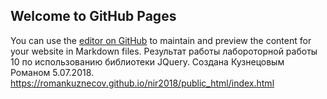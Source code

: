 ## Welcome to GitHub Pages

You can use the [editor on GitHub](https://github.com/RomanKuznecov/nir2018/edit/master/README.md) to maintain and preview the content for your website in Markdown files.
Результат работы лабороторной работы 10 по использованию библиотеки JQuery. Создана Кузнецовым Романом 5.07.2018.
https://romankuznecov.github.io/nir2018/public_html/index.html

